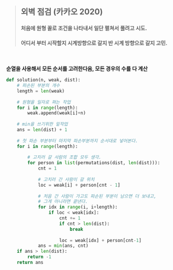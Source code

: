 >## 외벽 점검 (카카오 2020)
>#### 처음에 원형 꼴로 조건을 나타내서 일단 펼쳐서 풀려고 시도.   
>#### 어디서 부터 시작할지 시계방향으로 갈지 반 시계 방향으로 갈지 고민.     

<br> 

**순열을 사용해서 모든 순서를 고려한다음, 모든 경우의 수를 다 계산**     

```python
def solution(n, weak, dist):
    # 파손된 부분의 개수 
    length = len(weak)
    
    # 원형을 일자로 펴는 작업
    for i in range(length):
        weak.append(weak[i]+n)
    
    # min을 쓰기위한 밑작업
    ans = len(dist) + 1
    
    # 첫 파손 부분부터 마지막 파손부분까지 순서대로 넣어본다.
    for i in range(length):
        
        # 고치러 갈 사람의 조합 모두 생각.
        for person in list(permutations(dist, len(dist))):
            cnt = 1
            
            # 고치러 간 사람이 갈 위치
            loc = weak[i] + person[cnt - 1]
            
            # 처음 간 사람이 가고도 파손된 부분이 남으면 더 보내고,
            # 그게 아니라면 끝낸다.
            for idx in range(i, i+length):
                if loc < weak[idx]:
                    cnt += 1
                    if cnt > len(dist):
                        break
            
                    loc = weak[idx] + person[cnt-1]
            ans = min(ans, cnt)
    if ans > len(dist):
        return -1
    return ans
```
